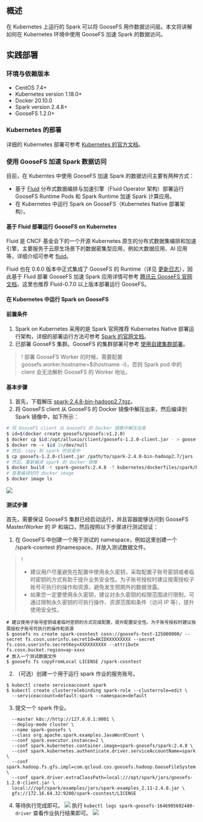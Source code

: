 ## 概述

在 Kubernetes 上运行的 Spark 可以将 GooseFS 用作数据访问层。本文将讲解如何在 Kubernetes 环境中使用 GooseFS 加速 Spark 的数据访问。

## 实践部署

### 环境与依赖版本

- CentOS 7.4+
- Kubernetes version 1.18.0+
- Docker 20.10.0
- Spark version 2.4.8+
- GooseFS 1.2.0+

### Kubernetes 的部署

详细的 Kubernetes 部署可参考 [Kubernetes 的官方文档](https://kubernetes.io/zh/docs/setup/#production-environment)。

### 使用 GooseFS 加速 Spark 数据访问

目前，在 Kuberntes 中使用 GooseFS 加速 Spark 的数据访问主要有两种方式：

- 基于 [Fluid](https://github.com/fluid-cloudnative/fluid) 分布式数据编排与加速引擎（Fluid Operator 架构）部署运行 GooseFS Runtime Pods 和 Spark Runtime 加速 Spark 计算应用。
- 在 Kubernetes 中运行 Spark on GooseFS（Kubernetes Native 部署架构）。

#### 基于 Fluid 部署运行 GooseFS on Kubernetes

Fluid 是 CNCF 基金会下的一个开源 Kubernetes 原生的分布式数据集编排和加速引擎，主要服务于云原生场景下的数据密集型应用，例如大数据应用、AI 应用等，详细介绍可参考 [fluid](https://github.com/fluid-cloudnative/fluid)。

Fluid 也在 0.6.0 版本中正式集成了 GooseFS 的 Runtime（详见 [更新日志](https://github.com/fluid-cloudnative/fluid/blob/master/CHANGELOG.md)），因此基于 Fluid 部署 GooseFS 加速 Spark 应用详情可参考 [腾讯云 GooseFS 官网文档](https://cloud.tencent.com/document/product/1424/68316)，这里也推荐 Fluid-0.7.0 以上版本部署运行 GooseFS。

#### 在 Kubernetes 中运行 Spark on GooseFS

#### 前置条件

1. Spark on Kubernetes 采用的是 Spark 官网推荐 Kubernetes Native 部署运行架构，详细的部署运行方法可参考 [Spark 的官网文档](https://spark.apache.org/docs/2.4.8/running-on-kubernetes.html)。
2. 已部署 GooseFS 集群。GooseFS 的集群部署可参考 [使用自建集群部署](https://cloud.tencent.com/document/product/1424/68299)。
>! 部署 GooseFS Worker 的时候，需要配置 goosefs.worker.hostname=$(hostname -i)，否则 Spark pod 中的 client 会无法解析 GooseFS 的 Worker 地址。
>

#### 基本步骤

1. 首先，下载解压 [spark-2.4.8-bin-hadoop2.7.tgz](https://archive.apache.org/dist/spark/spark-2.4.8/spark-2.4.8-bin-hadoop2.7.tgz)。
2. 将 GooseFS client 从 GooseFS 的 Docker 镜像中解压出来，然后编译到 Spark 镜像中，如下所示：
```Bash
# 将 GooseFS client 从 GooseFS 的 Docker 镜像中解压出来
$ id=$(docker create goosefs/goosefs:v1.2.0)
$ docker cp $id:/opt/alluxio/client/goosefs-1.2.0-client.jar - > goosefs-1.2.0-client.jar
$ docker rm -v $id 1>/dev/null
# 然后，copy 到 spark 的目录中
$ cp goosefs-1.2.0-client.jar /path/to/spark-2.4.8-bin-hadoop2.7/jars
# 然后，重新编译 spark 的 docker 镜像
$ docker build -t spark-goosefs:2.4.8 -f kubernetes/dockerfiles/spark/Dockerfile .
# 查看编译好的 docker image
$ docker image ls
```
![](https://qcloudimg.tencent-cloud.cn/raw/282fcc8774ec6be150a1626c1a0568e9.png)

#### 测试步骤

首先，需要保证 GooseFS 集群已经启动运行，并且容器能够访问到 GooseFS Master/Worker 的 IP 和端口，然后按照以下步骤进行测试验证：

1. 在 GooseFS 中创建一个用于测试的 namespace，例如这里创建一个 /spark-cosntest 的namespace，并放入测试数据文件。
>!
>- 建议用户尽量避免在配置中使用永久密钥，采取配置子账号密钥或者临时密钥的方式有助于提升业务安全性。为子账号授权时建议按需授权子账号可执行的操作和资源，避免发生预期外的数据泄露。
>- 如果您一定要使用永久密钥，建议对永久密钥的权限范围进行限制，可通过限制永久密钥的可执行操作、资源范围和条件（访问 IP 等），提升使用安全性。
>
```shell
# 建议使用子账号密钥或者临时密钥的方式完成配置，提升配置安全性。为子账号授权时建议按需授权子账号可执行的操作和资源
$ goosefs ns create spark-cosntest cosn://goosefs-test-125000000/ --secret fs.cosn.userinfo.secretId=AKIDXXXXXXXXX --secret fs.cosn.userinfo.secretKey=XXXXXXXXXX --attribute fs.cosn.bucket.region=ap-xxxx
# 放入一个测试数据文件
$ goosefs fs copyFromLocal LICENSE /spark-cosntest
```
2. （可选）创建一个用于运行 spark 作业的服务账号。
```shell
$ kubectl create serviceaccount spark
$ kubectl create clusterrolebinding spark-role --clusterrole=edit \
  --serviceaccount=default:spark --namespace=default
```
3. 提交一个 spark 作业。
```shell
  --master k8s://http://127.0.0.1:8001 \
  --deploy-mode cluster \
  --name spark-goosefs \
  --class org.apache.spark.examples.JavaWordCount \
  --conf spark.executor.instance=2 \
  --conf spark.kubernetes.container.image=spark-goosefs/spark:2.4.8 \
  --conf spark.kubernetes.authenticate.driver.serviceAccountName=spark \
  --conf spark.hadoop.fs.gfs.impl=com.qcloud.cos.goosefs.hadoop.GooseFileSystem \
  --conf spark.driver.extraClassPath=local:///opt/spark/jars/goosefs-1.2.0-client.jar \
  local:///opt/spark/examples/jars/spark-examples_2.11-2.4.8.jar \
  gfs://172.16.64.32:9200/spark-cosntest/LICENSE
```
4. 等待执行完成即可。
![](https://qcloudimg.tencent-cloud.cn/raw/2f6b7bdb2418977398520189c8e0eebf.png)
执行 `kubectl logs spark-goosefs-1646905692480-driver` 查看作业执行结果即可。
![](https://qcloudimg.tencent-cloud.cn/raw/999b3c0f54266ac3b239cf1c37d5612a.png)
